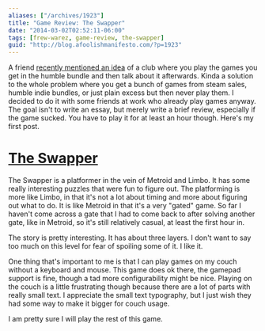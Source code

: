 ```yaml
---
aliases: ["/archives/1923"]
title: "Game Review: The Swapper"
date: "2014-03-02T02:52:11-06:00"
tags: [frew-warez, game-review, the-swapper]
guid: "http://blog.afoolishmanifesto.com/?p=1923"
---
```

A friend [recently mentioned an idea](https://twitter.com/rjbs/status/436256223126888448) of a club where you play the games you get in the humble bundle and then talk about it afterwards. Kinda a solution to the whole problem where you get a bunch of games from steam sales, humble indie bundles, or just plain excess but then never play them. I decided to do it with some friends at work who already play games anyway. The goal isn't to write an essay, but merely write a brief review, especially if the game sucked. You have to play it for at least an hour though. Here's my first post.

# [The Swapper](http://facepalmgames.com/the-swapper/)

The Swapper is a platformer in the vein of Metroid and Limbo. It has some really interesting puzzles that were fun to figure out. The platforming is more like Limbo, in that it's not a lot about timing and more about figuring out what to do. It is like Metroid in that it's a very "gated" game. So far I haven't come across a gate that I had to come back to after solving another gate, like in Metroid, so it's still relatively casual, at least the first hour in.

The story is pretty interesting. It has about three layers. I don't want to say too much on this level for fear of spoiling some of it. I like it.

One thing that's important to me is that I can play games on my couch without a keyboard and mouse. This game does ok there, the gamepad support is fine, though a tad more configurability might be nice. Playing on the couch is a little frustrating though because there are a lot of parts with really small text. I appreciate the small text typography, but I just wish they had some way to make it bigger for couch usage.

I am pretty sure I will play the rest of this game.
